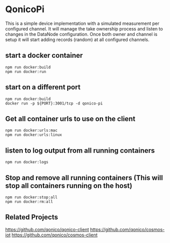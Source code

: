 # QonicoPi
This is a simple device implementation with a simulated measurement per configured channel. It will manage the take ownership process and listen to changes in the DataNode configuration. Once both owner and channel is setup it will start adding records (random) at all configured channels.

## start a docker container
```
npm run docker:build
npm run docker:run
```

## start on a different port
```
npm run docker:build
docker run -p ${PORT}:3001/tcp -d qonico-pi
```

## Get all container urls to use on the client
```
npm run docker:urls:mac
npm run docker:urls:linux
```

## listen to log output from all running containers
```
npm run docker:logs
```

## Stop and remove all running containers (This will stop all containers running on the host)
```
npm run docker:stop:all
npm run docker:rm:all
```

## Related Projects
https://github.com/qonico/qonico-client
https://github.com/qonico/cosmos-iot
https://github.com/qonico/cosmos-client
